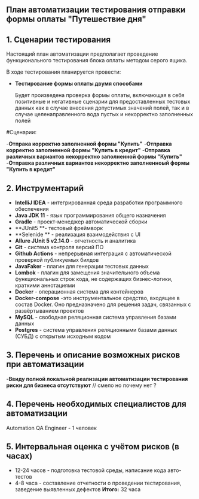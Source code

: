 ## План автоматизации тестирования отправки формы оплаты "Путешествие дня"

## 1. Сценарии тестирования

Настоящий план автоматизации предполагает проведение функционального тестирования блока оплаты 
методом серого ящика.

В ходе тестирования планируется провести:

- **Тестирование формы оплаты двумя способами**

  Будет произведена проверка формы оплаты, включающая в себя позитивные и негативные сценарии
  для предоставленных тестовых данных как в случае внесения допустимых значений полей, так и в случае 
  целенаправленного вода пустых и некорректно заполненных полей

#Сценарии:

-**Отпрака корректно заполненной формы "Купить"**
-**Отправка корректно заполненной формы "Купить в кредит"**
-**Отправка различных вариантов некорректно заполненной формы "Купить"**
-**Отправка различных вариантов некорректно заполненноый формы "Купить в кредит"**


## 2. Инструментарий

- **IntelliJ IDEA** - интегрированная среда разработки программного обеспечения
- **Java JDK 11** - язык программирования общего назначения
- **Gradle** - проект-менеджер автоматической сборки
- **JUnit5 **- тестовый фреймворк
- **Selenide ** - реализация взаимодействия с UI
- **Allure JUnit 5 v2.14.0** - отчетность и аналитика
- **Git** - система контроля версий ПО
- **Github Actions** - непрерывная интеграция с автоматической проверкой публикуемых билдов
- **JavaFaker** - плагин для генерации тестовых данных
- **Lombok** - плагин для замещения значительного объема функциональных строк кода, не содержащих бизнес-логики, краткими аннотациями
- **Docker** - операционная система для контейнеров
- **Docker-compose** -это инструментальное средство, входящее в состав Docker. Оно предназначено для решения задач, связанных с развёртыванием проектов
- **MySQL** -  свободная реляционная система управления базами данных
- **Postgres** - система управления реляционными базами данных (СУБД) с открытым исходным кодом

## 3. Перечень и описание возможных рисков при автоматизации

-**Ввиду полной локальной реализации автоматизации тестирования риски для бизнеса отсутствуют** // смело но почему нет ?

## 4. Перечень необходимых специалистов для автоматизации

Automation QA Engineer - 1 человек

## 5. Интервальная оценка с учётом рисков (в часах)

- 12-24 часов - подготовка тестовой среды, написание кода авто-тестов
- 4-8 часа - составление отчетности о проведении тестирования, заведение выявленных дефектов
**Итого:** 32 часа

